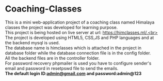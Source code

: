 # Coaching-Classes
This is a mini web-application project of a coaching class named Himalaya classes the project was developed for learning purpose.<br>
This project is being hosted on live server at url: https://himclasses.ml/.<br>
The project is developed using HTML5, CSS,JS and PHP languages and at the backend mysql is used.<br>
The database name is himclasses which is attached in the project in database folder while the database connection file is in the config folder.<br>
All the backend files are in the controller folder.<br>
For password recovery phpmailer is used you have to configure sender's email and password in resetpswd file to send the emails.<br>
<b>The default login ID:admin@gmail.com and password:admin@123</b><br>

